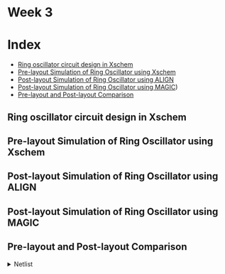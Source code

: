 # Week 3
# Index

- [Ring oscillator circuit design in Xschem](https://github.com/prajwalita17/msvsd8tsram/edit/main/week3/README.md#ring-oscillator-circuit-design-in-xschem)
- [Pre-layout Simulation of Ring Oscillator using Xschem](https://github.com/prajwalita17/msvsd8tsram/edit/main/week3/README.md#pre-layout-simulation-of-ring-oscillator-using-xschem)
- [Post-layout Simulation of Ring Oscillator using ALIGN](https://github.com/prajwalita17/msvsd8tsram/edit/main/week3/README.md#post-layout-simulation-of-ring-oscillator-using-align)
- [Post-layout Simulation of Ring Oscillator using MAGIC](https://github.com/prajwalita17/msvsd8tsram/edit/main/week3/README.md#post-layout-simulation-of-ring-oscillator-using-magic))
- [Pre-layout and Post-layout Comparison](https://github.com/prajwalita17/msvsd8tsram/blob/main/week3/README.md#pre-layout-and-post-layout-comparison)

## Ring oscillator circuit design in Xschem
## Pre-layout Simulation of Ring Oscillator using Xschem
## Post-layout Simulation of Ring Oscillator using ALIGN
## Post-layout Simulation of Ring Oscillator using MAGIC
## Pre-layout and Post-layout Comparison

<details>
  <summary>Netlist</summary>
  
  ### Heading
  1. Foo
  2. Bar
     * Baz
     * Qux

  ### Some Code
  ```js
  function logSomething(something) {
    console.log('Something', something);
  }
  ```
</details>
